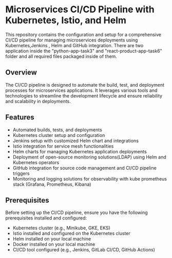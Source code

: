 # Microservices CI/CD Pipeline with Kubernetes, Istio, and Helm

This repository contains the configuration and setup for a comprehensive CI/CD pipeline for managing microservices deployments using Kubernetes,Jenkins , Helm and GitHub integration. 
There are two application inside the "python-app-task3" and "react-product-app-task6" folder and all required files packaged inside of them.

## Overview

The CI/CD pipeline is designed to automate the build, test, and deployment processes for microservices applications. 
It leverages various tools and technologies to streamline the development lifecycle and ensure reliability and scalability in deployments.

## Features

- Automated builds, tests, and deployments
- Kubernetes cluster setup and configuration
- Jenkins setup with customized Helm chart and integrations
- Istio integration for service mesh functionalities
- Helm charts for managing Kubernetes application deployments
- Deployment of open-source monitoring solutions(LDAP)  using Helm and Kubernetes operators
- GitHub integration for source code management and CI/CD pipeline triggers
- Monitoring and logging solutions for observability with kube prometheus stack (Grafana, Prometheus, Kibana)

## Prerequisites

Before setting up the CI/CD pipeline, ensure you have the following prerequisites installed and configured:

- Kubernetes cluster (e.g., Minikube, GKE, EKS)
- Istio installed and configured on the Kubernetes cluster
- Helm installed on your local machine
- Docker installed on your local machine
- CI/CD tool configured (e.g., Jenkins, GitLab CI/CD, GitHub Actions)
